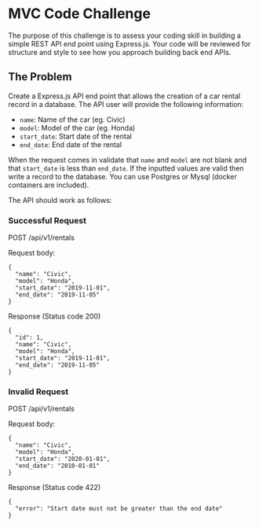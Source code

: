 # MVC Code Challenge

The purpose of this challenge is to assess your coding skill in building a simple REST API end point using Express.js.  Your code will be reviewed for structure and style to see how you approach building back end APIs.

## The Problem
Create a Express.js API end point that allows the creation of a car rental record in a database.  The API user will provide the following information:
- `name`: Name of the car (eg. Civic)
- `model`: Model of the car (eg. Honda)
- `start_date`: Start date of the rental
- `end_date`: End date of the rental

When the request comes in validate that `name` and `model` are not blank and that `start_date` is less than `end_date`.  If the inputted values are valid then write a record to the database.  You can use Postgres or Mysql (docker containers are included).

The API should work as follows:

### Successful Request
POST /api/v1/rentals

Request body:
```
{
  "name": "Civic",
  "model": "Honda",
  "start_date": "2019-11-01",
  "end_date": "2019-11-05"
}
```

Response (Status code 200)
```
{
  "id": 1,
  "name": "Civic",
  "model": "Honda",
  "start_date": "2019-11-01",
  "end_date": "2019-11-05"
}
```

### Invalid Request
POST /api/v1/rentals

Request body:
```
{
  "name": "Civic",
  "model": "Honda",
  "start_date": "2020-01-01",
  "end_date": "2010-01-01"
}
```

Response (Status code 422)
```
{
  "error": "Start date must not be greater than the end date"
}
```



